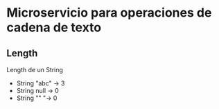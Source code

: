 # Microservicio para operaciones de cadena de texto

## Length

Length de un String 

* String "abc" -> 3
* String null -> 0
* String "" "-> 0